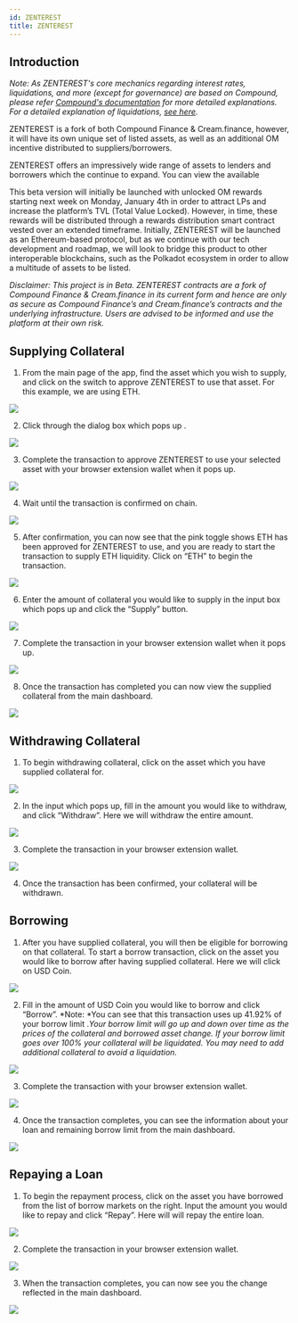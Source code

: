 ```yaml
---
id: ZENTEREST
title: ZENTEREST
---
```


## Introduction

*Note: As ZENTEREST's core mechanics regarding interest rates, liquidations, and more (except for governance) are based on Compound, please refer [Compound's documentation](https://compound.finance/docs) for more detailed explanations. For a detailed explanation of liquidations, [see here](https://medium.com/dragonfly-research/liquidators-the-secret-whales-helping-defi-function-acf132fbea5e).*

ZENTEREST is a fork of both Compound Finance & Cream.finance, however, it will have its own unique set of listed assets, as well as an additional OM incentive distributed to suppliers/borrowers.

ZENTEREST offers an impressively wide range of assets to lenders and borrowers which the continue to expand. You can view the available 

This beta version will initially be launched with unlocked OM rewards starting next week on Monday, January 4th in order to attract LPs and increase the platform’s TVL (Total Value Locked). However, in time, these rewards will be distributed through a rewards distribution smart contract vested over an extended timeframe. Initially, ZENTEREST will be launched as an Ethereum-based protocol, but as we continue with our tech development and roadmap, we will look to bridge this product to other interoperable blockchains, such as the Polkadot ecosystem in order to allow a multitude of assets to be listed.

*Disclaimer: This project is in Beta. ZENTEREST contracts are a fork of Compound Finance & Cream.finance in its current form and hence are only as secure as Compound Finance’s and Cream.finance’s contracts and the underlying infrastructure. Users are advised to be informed and use the platform at their own risk.*

## Supplying Collateral

1. From the main page of the app, find the asset which you wish to supply, and click on the switch to approve ZENTEREST to use that asset. For this example, we are using ETH.

![](https://cdn-images-1.medium.com/max/2400/1*0E90h1kmMEnXPp1v5OAeZA.png)

2. Click through the dialog box which pops up .

![](https://cdn-images-1.medium.com/max/2400/1*Uf0zBg6yyGTbs-bvnPjCvA.png)

3. Complete the transaction to approve ZENTEREST to use your selected asset with your browser extension wallet when it pops up.

![](https://cdn-images-1.medium.com/max/2400/1*KPo7m6XZX3pvZT6pxw-HGw.png)

4. Wait until the transaction is confirmed on chain.

![](https://cdn-images-1.medium.com/max/3762/1*WbBGN3yKHnPEulzLjHlQ2Q.png)

5. After confirmation, you can now see that the pink toggle shows ETH has been approved for ZENTEREST to use, and you are ready to start the transaction to supply ETH liquidity. Click on “ETH” to begin the transaction.

![](https://cdn-images-1.medium.com/max/2400/1*gQtD5QghIVJX7_CjDS-_5Q.png)

6. Enter the amount of collateral you would like to supply in the input box which pops up and click the “Supply” button.

![](https://cdn-images-1.medium.com/max/2400/1*utnn32r_Kpi62ZxHCDAhpw.png)

7. Complete the transaction in your browser extension wallet when it pops up.

![](https://cdn-images-1.medium.com/max/2400/1*GF0X8RBJBNS727FMm_Pv0w.png)

8. Once the transaction has completed you can now view the supplied collateral from the main dashboard.

![](https://cdn-images-1.medium.com/max/3772/1*D7NprhG7Mx-II9ZanoAWyA.png)

## Withdrawing Collateral

1. To begin withdrawing collateral, click on the asset which you have supplied collateral for.

![](https://cdn-images-1.medium.com/max/2400/1*gQtD5QghIVJX7_CjDS-_5Q.png)

2. In the input which pops up, fill in the amount you would like to withdraw, and click “Withdraw”. Here we will withdraw the entire amount. 

![](https://cdn-images-1.medium.com/max/3764/1*x7xmeVT8BGc8YsU-mJMo1A.png)

3. Complete the transaction in your browser extension wallet.

![](https://cdn-images-1.medium.com/max/2400/1*4rY0cn3rsK2hOcfnnSAXCw.png)

4. Once the transaction has been confirmed, your collateral will be withdrawn.

## Borrowing

1. After you have supplied collateral, you will then be eligible for borrowing on that collateral. To start a borrow transaction, click on the asset you would like to borrow after having supplied collateral. Here we will click on USD Coin.

![](https://cdn-images-1.medium.com/max/2400/1*_buC2EPfrDXiEJ7-g5Wl6Q.png)

2. Fill in the amount of USD Coin you would like to borrow and click “Borrow”. 
*Note: *You can see that this transaction uses up 41.92% of your borrow limit .*Your borrow limit will go up and down over time as the prices of the collateral and borrowed asset change. If your borrow limit goes over 100% your collateral will be liquidated. You may need to add additional collateral to avoid a liquidation.*

![](https://cdn-images-1.medium.com/max/2400/1*V927n78hqZCDDkTpEy6o5g.png)

3. Complete the transaction with your browser extension wallet.

![](https://cdn-images-1.medium.com/max/2400/1*3SET0Ao26k9y_Ml4pOESmg.png)

4. Once the transaction completes, you can see the information about your loan and remaining borrow limit from the main dashboard.

![](https://cdn-images-1.medium.com/max/3840/1*ZeDlE48nCBZvP7_sYiINsA.png)

## Repaying a Loan

1. To begin the repayment process, click on the asset you have borrowed from the list of borrow markets on the right. Input the amount you would like to repay and click “Repay”. Here will will repay the entire loan.

![](https://cdn-images-1.medium.com/max/2400/1*sUSlReDvJfUQust_9X7rVQ.png)

2. Complete the transaction in your browser extension wallet.

![](https://cdn-images-1.medium.com/max/2400/1*1VF_fBUGMTxTER_lawUiGQ.png)

3. When the transaction completes, you can now see you the change reflected in the main dashboard.

![](https://cdn-images-1.medium.com/max/3840/1*VdW88q6emOUuUbAZMlKg9A.png)



